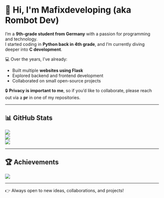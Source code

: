 # 👋 Hi, I'm Mafixdeveloping (aka Rombot Dev)

I’m a **9th-grade student from Germany** with a passion for programming and technology.  
I started coding in **Python back in 4th grade**, and I’m currently diving deeper into **C development**.  

💻 Over the years, I’ve already:  
- Built multiple **websites using Flask**  
- Explored backend and frontend development  
- Collaborated on small open-source projects  

🔒 **Privacy is important to me**, so if you’d like to collaborate, please reach out via a **pr** in one of my repositories.  

---

## 📊 GitHub Stats

![](https://github-readme-stats.vercel.app/api?username=rombotlabs&theme=transparent&hide_border=true)<br/>
![](https://github-readme-streak-stats.herokuapp.com/?user=rombotlabs&theme=transparent&hide_border=true)<br/>
![](https://github-readme-stats.vercel.app/api/top-langs/?username=rombotlabs&theme=transparent&hide_border=true&layout=compact)

---

## 🏆 Achievements

![](https://github-profile-trophy.vercel.app/?username=rombotlabs&theme=darkhub&no-frame=true&no-bg=true&margin=4)

---

👉 Always open to new ideas, collaborations, and projects!
